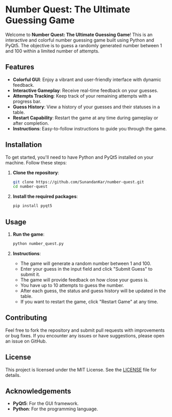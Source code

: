 # Number Quest: The Ultimate Guessing Game

Welcome to **Number Quest: The Ultimate Guessing Game**! This is an interactive and colorful number guessing game built using Python and PyQt5. The objective is to guess a randomly generated number between 1 and 100 within a limited number of attempts.

## Features

- **Colorful GUI**: Enjoy a vibrant and user-friendly interface with dynamic feedback.
- **Interactive Gameplay**: Receive real-time feedback on your guesses.
- **Attempts Tracking**: Keep track of your remaining attempts with a progress bar.
- **Guess History**: View a history of your guesses and their statuses in a table.
- **Restart Capability**: Restart the game at any time during gameplay or after completion.
- **Instructions**: Easy-to-follow instructions to guide you through the game.

## Installation

To get started, you'll need to have Python and PyQt5 installed on your machine. Follow these steps:

1. **Clone the repository**:
   ```bash
   git clone https://github.com/SunandanKar/number-quest.git
   cd number-quest
   ```

2. **Install the required packages**:
   ```bash
   pip install pyqt5
   ```

## Usage

1. **Run the game**:
   ```bash
   python number_quest.py
   ```

2. **Instructions**:
   - The game will generate a random number between 1 and 100.
   - Enter your guess in the input field and click "Submit Guess" to submit it.
   - The game will provide feedback on how close your guess is.
   - You have up to 10 attempts to guess the number.
   - After each guess, the status and guess history will be updated in the table.
   - If you want to restart the game, click "Restart Game" at any time.

## Contributing

Feel free to fork the repository and submit pull requests with improvements or bug fixes. If you encounter any issues or have suggestions, please open an issue on GitHub.

## License

This project is licensed under the MIT License. See the [LICENSE](LICENSE) file for details.

## Acknowledgements

- **PyQt5**: For the GUI framework.
- **Python**: For the programming language.

